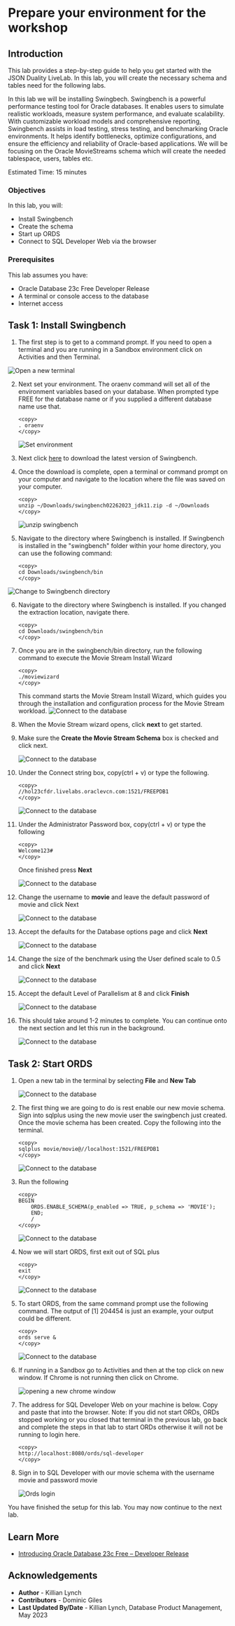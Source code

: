 # Prepare your environment for the workshop 

## Introduction

This lab provides a step-by-step guide to help you get started with the JSON Duality LiveLab. In this lab, you will create the necessary schema and tables need for the following labs.

In this lab we will be installing Swingbech. Swingbench is a powerful performance testing tool for Oracle databases. It enables users to simulate realistic workloads, measure system performance, and evaluate scalability. With customizable workload models and comprehensive reporting, Swingbench assists in load testing, stress testing, and benchmarking Oracle environments. It helps identify bottlenecks, optimize configurations, and ensure the efficiency and reliability of Oracle-based applications. We will be focusing on the Oracle MovieStreams schema which will create the needed tablespace, users, tables etc. 

Estimated Time: 15 minutes

### Objectives

In this lab, you will:
* Install Swingbench
* Create the schema
* Start up ORDS
* Connect to SQL Developer Web via the browser

### Prerequisites

This lab assumes you have:
* Oracle Database 23c Free Developer Release
* A terminal or console access to the database
* Internet access

## Task 1: Install Swingbench

1. The first step is to get to a command prompt. If you need to open a terminal and you are running in a Sandbox environment click on Activities and then Terminal.

  ![Open a new terminal](images/open-terminal.png " ")

2. Next set your environment. The oraenv command will set all of the environment variables based on your database. When prompted type FREE for the database name or if you supplied a different database name use that.

    ```
    <copy>
    . oraenv
    </copy>
	```

    ![Set environment](images/oraenv.png " ")


3. Next click [here](https://www.dominicgiles.com/site_downloads/swingbench25052023_jdk11.zip) to download the latest version of Swingbench.

4. Once the download is complete, open a terminal or command prompt on your computer and navigate to the location where the file was saved on your computer.

    ```
    <copy>
    unzip ~/Downloads/swingbench02262023_jdk11.zip -d ~/Downloads
    </copy>
	```
    ![unzip swingbench](images/downloadswing.png " ")

5. Navigate to the directory where Swingbench is installed. If Swingbench is installed in the "swingbench" folder within your home directory, you can use the following command:

    ```
    <copy>
    cd Downloads/swingbench/bin
    </copy>

	```

  ![Change to Swingbench directory](images/swingnav.png " ")


6. Navigate to the directory where Swingbench is installed. If you changed the extraction location, navigate there.

    ```
    <copy>
    cd Downloads/swingbench/bin
    </copy>

	```

7. Once you are in the swingbench/bin directory, run the following command to execute the Movie Stream Install Wizard

    ```
    <copy>
    ./moviewizard
    </copy>
    ```

    This command starts the Movie Stream Install Wizard, which guides you through the installation and configuration process for the Movie Stream workload.
    ![Connect to the database](images/moviewizard.png " ")

8. When the Movie Stream wizard opens, click **next** to get started.

9. Make sure the **Create the Movie Stream Schema** box is checked and click next.

    ![Connect to the database](images/create-schema.png " ")

10. Under the Connect string box, copy(ctrl + v) or type the following.

    ```
    <copy>
    //hol23cfdr.livelabs.oraclevcn.com:1521/FREEPDB1
    </copy>
    ```
    ![Connect to the database](images/movie-connect.png " ")

11. Under the Administrator Password box, copy(ctrl + v) or type the following

    ```
    <copy>
    Welcome123#
    </copy>
    ```
    Once finished press **Next**
    
    ![Connect to the database](images/movie-pass.png " ")


12. Change the username to **movie** and leave the default password of movie and click Next 

    ![Connect to the database](images/movie.png " ")

13. Accept the defaults for the Database options page and click **Next**

    ![Connect to the database](images/default.png " ")

14. Change the size of the benchmark using the User defined scale to 0.5 and click **Next**

    ![Connect to the database](images/movie-size.png " ")

15. Accept the default Level of Parallelism at 8 and click **Finish**

    ![Connect to the database](images/parallelism.png " ")

16. This should take around 1-2 minutes to complete. You can continue onto the next section and let this run in the background.

    ![Connect to the database](images/completing.png " ")

## Task 2: Start ORDS

1. Open a new tab in the terminal by selecting **File** and **New Tab** 

    ![Connect to the database](images/new-tab.png " ")

2. The first thing we are going to do is rest enable our new movie schema. Sign into sqlplus using the new movie user the swingbench just created. Once the movie schema has been created. Copy the following into the terminal.


    ```
    <copy>
    sqlplus movie/movie@//localhost:1521/FREEPDB1
    </copy>
    ```
    ![Connect to the database](images/sql-login.png " ")

3. Run the following

    ```
    <copy>
    BEGIN
        ORDS.ENABLE_SCHEMA(p_enabled => TRUE, p_schema => 'MOVIE');
        END;
        /
    </copy>
    ```
    ![Connect to the database](images/ords-enable.png " ")

4. Now we will start ORDS, first exit out of SQL plus

    ```
    <copy>
    exit
    </copy>
    ```
    ![Connect to the database](images/exit1.png " ")

5. To start ORDS, from the same command prompt use the following command. The output of [1] 204454 is just an example, your output could be different.

    ```
	<copy>
    ords serve &
    </copy>
	```
    ![Connect to the database](images/ords-serve.png " ")

4. If running in a Sandbox go to Activities and then at the top click on new window. If Chrome is not running then click on Chrome.

    ![opening a new chrome window](images/new_chrome_window.png " ")

5. The address for SQL Developer Web on your machine is below. Copy and paste that into the browser. Note: If you did not start ORDs, ORDs stopped working or you closed that terminal in the previous lab, go back and complete the steps in that lab to start ORDs otherwise it will not be running to login here.

    ```
    <copy>
    http://localhost:8080/ords/sql-developer
    </copy>
    ```

5. Sign in to SQL Developer with our movie schema with the username movie and password movie

    ![Ords login](images/ords_url.png " ")

You have finished the setup for this lab. You may now continue to the next lab.


## Learn More

* [Introducing Oracle Database 23c Free – Developer Release](https://blogs.oracle.com/database/post/oracle-database-23c-free)

## Acknowledgements
* **Author** - Killian Lynch
* **Contributors** - Dominic Giles
* **Last Updated By/Date** - Killian Lynch, Database Product Management, May 2023
